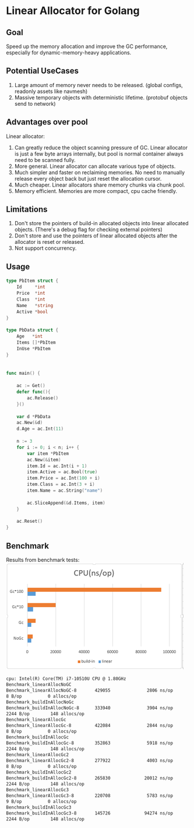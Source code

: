 
# Linear Allocator for Golang

## Goal
Speed up the memory allocation and improve the GC performance, especially for dynamic-memory-heavy applications.

## Potential UseCases
1. Large amount of memory never needs to be released. (global configs, readonly assets like navmesh)
2. Massive temporary objects with deterministic lifetime. (protobuf objects send to network)

## Advantages over pool
Linear allocator:

1. Can greatly reduce the object scanning pressure of GC. Linear allocator is just a few byte arrays internally, but pool is normal container always need to be scanned fully.
2. More general. Linear allocator can allocate various type of objects.
3. Much simpler and faster on reclaiming memories. No need to manually release every object back but just reset the allocation cursor.
4. Much cheaper. Linear allocators share memory chunks via chunk pool. 
5. Memory efficient. Memories are more compact, cpu cache friendly. 

## Limitations
1. Don't store the pointers of build-in allocated objects into linear allocated objects. (There's a debug flag for checking external pointers)
2. Don't store and use the pointers of linear allocated objects after the allocator is reset or released.
3. Not support concurrency. 


## Usage

```go
type PbItem struct {
	Id     *int
	Price  *int
	Class  *int
	Name   *string
	Active *bool
}

type PbData struct {
	Age   *int
	Items []*PbItem
	InUse *PbItem
}


func main() {
	
	ac := Get()
	defer func(){
		ac.Release()
	}()
	
	var d *PbData
	ac.New(&d)
	d.Age = ac.Int(11)

	n := 3
	for i := 0; i < n; i++ {
		var item *PbItem
		ac.New(&item)
		item.Id = ac.Int(i + 1)
		item.Active = ac.Bool(true)
		item.Price = ac.Int(100 + i)
		item.Class = ac.Int(3 + i)
		item.Name = ac.String("name")

		ac.SliceAppend(&d.Items, item)
	}

	ac.Reset()
}
```

## Benchmark
Results from benchmark tests:
![bench](./bench.png)
``` 
cpu: Intel(R) Core(TM) i7-10510U CPU @ 1.80GHz
Benchmark_linearAllocNoGC
Benchmark_linearAllocNoGC-8       429055              2806 ns/op               8 B/op          0 allocs/op
Benchmark_buildInAllocNoGc
Benchmark_buildInAllocNoGc-8      333940              3904 ns/op            2244 B/op        148 allocs/op
Benchmark_linearAllocGc
Benchmark_linearAllocGc-8         422084              2844 ns/op               8 B/op          0 allocs/op
Benchmark_buildInAllocGc
Benchmark_buildInAllocGc-8        352863              5918 ns/op            2244 B/op        148 allocs/op
Benchmark_linearAllocGc2
Benchmark_linearAllocGc2-8        277922              4003 ns/op               8 B/op          0 allocs/op
Benchmark_buildInAllocGc2
Benchmark_buildInAllocGc2-8       265830             20012 ns/op            2244 B/op        148 allocs/op
Benchmark_linearAllocGc3
Benchmark_linearAllocGc3-8        220708              5783 ns/op               9 B/op          0 allocs/op
Benchmark_buildInAllocGc3
Benchmark_buildInAllocGc3-8       145726             94274 ns/op            2244 B/op        148 allocs/op

```

